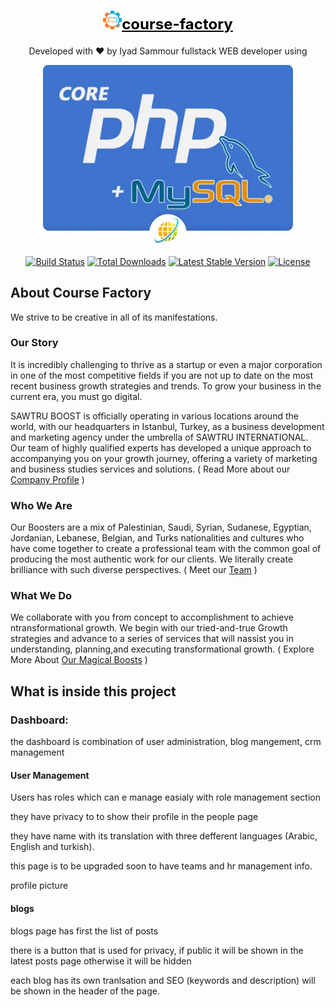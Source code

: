 <h1 align="center"><a href="https://mercuryt.mercury-training.com" target="_blank" style="font-size: 24px; color: black;"><img src="assets/images/logo-icon.png" width="30" alt="course Factory Logo">course-factory</a></h1>
<p align="center">Developed with ❤️ by Iyad Sammour fullstack WEB developer using</p>
<p align="center"><a href="https://php.net" target="_blank"><img src="core-php-ecommerce.webp" width="400" alt="php core Logo"></a></p>

<p align="center">
<a href="https://travis-ci.org/laravel/framework"><img src="https://travis-ci.org/laravel/framework.svg" alt="Build Status"></a>
<a href="https://packagist.org/packages/laravel/framework"><img src="https://img.shields.io/packagist/dt/laravel/framework" alt="Total Downloads"></a>
<a href="https://packagist.org/packages/laravel/framework"><img src="https://img.shields.io/packagist/v/laravel/framework" alt="Latest Stable Version"></a>
<a href="https://packagist.org/packages/laravel/framework"><img src="https://img.shields.io/packagist/l/laravel/framework" alt="License"></a>
</p>

## About Course Factory

We strive to be creative in all of its manifestations.
### Our Story
It is incredibly challenging to thrive as a startup or even a major corporation in
one of the most competitive fields if you are not up to date on the most recent
business growth strategies and trends. To grow your business in the current era, you must go digital.

SAWTRU BOOST is officially operating in various locations around the world,
with our headquarters in Istanbul, Turkey, as a business development and
marketing agency under the umbrella of SAWTRU INTERNATIONAL. Our team
of highly qualified experts has developed a unique approach to accompanying
you on your growth journey, offering a variety of marketing and business studies
services and solutions. ( Read More about our <a href=" https://sawtruboost.com/files/Sawtruboost_Company_Profile.pdf " target="_blank">Company Profile</a> )


### Who We Are

Our Boosters are a mix of Palestinian, Saudi, Syrian, Sudanese, Egyptian, Jordanian, Lebanese, Belgian, and Turks nationalities and cultures who have come together to create a professional team with the common goal of producing the most authentic work for our clients. We literally create brilliance with such diverse perspectives. ( Meet our <a href="https://sawtruboost.com/people">Team</a> )

### What We Do

We collaborate with you from concept to accomplishment to achieve ntransformational growth. We begin with our tried-and-true Growth strategies and advance to a series of services that will nassist you in understanding, planning,and executing transformational growth. ( Explore More About <a href="https://sawtruboost.com/services">Our Magical Boosts</a> )

## What is inside this project

### Dashboard:

the dashboard is combination of user administration, blog mangement, crm management

#### User Management
Users has roles which can e manage easialy with role management section

they have privacy to to show their profile in the people page 

they have name with its translation with three defferent languages (Arabic, English and turkish).

this page is to be upgraded soon to have teams and hr management info.

profile picture

#### blogs

blogs page has first the list of posts

there is a button that is used for privacy, if public it will be shown in the latest posts page otherwise it will be hidden

each blog has its own tranlsation and SEO (keywords and description) will be shown in the header of the page.


